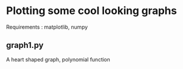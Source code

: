 # Plotting some cool looking graphs

Requirements : matplotlib, numpy

## graph1.py
A heart shaped graph, polynomial function